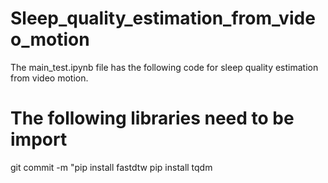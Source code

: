 # Sleep_quality_estimation_from_video_motion
The main_test.ipynb file has the following code for sleep quality estimation from video motion.

# The following libraries need to be import
  git commit -m "pip install fastdtw
  pip install tqdm
